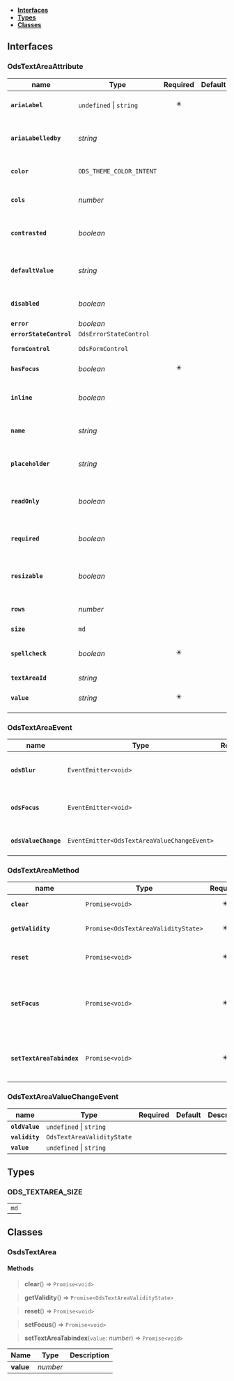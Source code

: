 * [**Interfaces**](#interfaces)
* [**Types**](#types)
* [**Classes**](#classes)

## Interfaces

### OdsTextAreaAttribute
|name | Type | Required | Default | Description|
|---|---|:---:|---|---|
|**`ariaLabel`** | `undefined` \| `string` | ✴️ |  | ariaLabel: see component principles|
|**`ariaLabelledby`** | _string_ |  |  | ariaLabelledby: see component principles|
|**`color`** | `ODS_THEME_COLOR_INTENT` |  |  | main color: see component principles|
|**`cols`** | _number_ |  |  | cols: see component principles|
|**`contrasted`** | _boolean_ |  |  | contrasted: see component principles|
|**`defaultValue`** | _string_ |  |  | defaultValue: see component principles|
|**`disabled`** | _boolean_ |  |  | cols: see component principles|
|**`error`** | _boolean_ |  |  | on error or not|
|**`errorStateControl`** | `OdsErrorStateControl` |  |  | |
|**`formControl`** | `OdsFormControl` |  |  | textarea form control|
|**`hasFocus`** | _boolean_ | ✴️ |  | hasFocus or not|
|**`inline`** | _boolean_ |  |  | inline or not: see component principles|
|**`name`** | _string_ |  |  | name : see component principles|
|**`placeholder`** | _string_ |  |  | placeholder : see component principles|
|**`readOnly`** | _boolean_ |  |  | readOnly or not : see component principles|
|**`required`** | _boolean_ |  |  | required or not : see component principles|
|**`resizable`** | _boolean_ |  |  | resizable or not : see component principles|
|**`rows`** | _number_ |  |  | row: see component principles|
|**`size`** | `md` |  |  | textarea size|
|**`spellcheck`** | _boolean_ | ✴️ |  | spellcheck: see component principles|
|**`textAreaId`** | _string_ |  |  | textarea id|
|**`value`** | _string_ | ✴️ |  | value: see component principles|

### OdsTextAreaEvent
|name | Type | Required | Default | Description|
|---|---|:---:|---|---|
|**`odsBlur`** | `EventEmitter<void>` | ✴️ |  | Event triggered on textarea blur|
|**`odsFocus`** | `EventEmitter<void>` | ✴️ |  | Event triggered on textarea focus|
|**`odsValueChange`** | `EventEmitter<OdsTextAreaValueChangeEvent>` | ✴️ |  | the textarea value changed|

### OdsTextAreaMethod
|name | Type | Required | Default | Description|
|---|---|:---:|---|---|
|**`clear`** | `Promise<void>` | ✴️ |  | empty the value|
|**`getValidity`** | `Promise<OdsTextAreaValidityState>` | ✴️ |  | get the validity state|
|**`reset`** | `Promise<void>` | ✴️ |  | restore the value to the initial state|
|**`setFocus`** | `Promise<void>` | ✴️ |  | active the focus on the textarea in order to let the user write something|
|**`setTextAreaTabindex`** | `Promise<void>` | ✴️ |  | set a custom tab index for easier navigation|

### OdsTextAreaValueChangeEvent
|name | Type | Required | Default | Description|
|---|---|:---:|---|---|
|**`oldValue`** | `undefined` \| `string` |  |  | |
|**`validity`** | `OdsTextAreaValidityState` |  |  | |
|**`value`** | `undefined` \| `string` |  |  | |

## Types

### ODS_TEXTAREA_SIZE
|  |
|:---:|
| `md` |

## Classes

### OsdsTextArea
#### Methods
> **clear**() => `Promise<void>`


> **getValidity**() => `Promise<OdsTextAreaValidityState>`


> **reset**() => `Promise<void>`


> **setFocus**() => `Promise<void>`


> **setTextAreaTabindex**(`value`: _number_) => `Promise<void>`

Name | Type | Description 
---|---|---
**value** | _number_ |  |